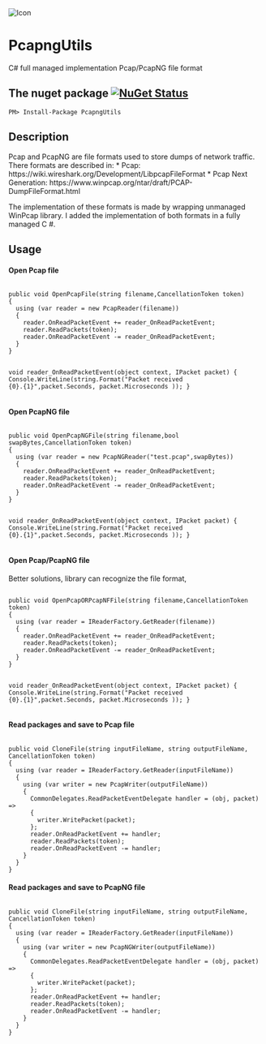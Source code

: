 <img src="https://dl.dropboxusercontent.com/u/75969946/Download/PcapNGUtils/PcapNG_short.png" alt="Icon"  style="max-width:100%;">
<h1>PcapngUtils</h1>
C# full managed implementation Pcap/PcapNG file format
<h2><a id="user-content-the-nuget-package--" class="anchor" href="#the-nuget-package--" aria-hidden="true"><span class="octicon octicon-link"></span></a>The nuget package  <a href="https://www.nuget.org/packages/PcapngUtils/"><img src="https://dl.dropboxusercontent.com/u/75969946/Download/PcapNGUtils/v1.0.7.svg" alt="NuGet Status"  style="max-width:100%;"></a></h2>

<pre><code>PM&gt; Install-Package PcapngUtils 
</code></pre>

<h2>Description</h2>
Pcap and PcapNG are file formats used to store dumps of network traffic. There formats are described in:
* Pcap: https://wiki.wireshark.org/Development/LibpcapFileFormat
* Pcap Next Generation: https://www.winpcap.org/ntar/draft/PCAP-DumpFileFormat.html


The implementation of these formats is made by wrapping unmanaged WinPcap library.
I added the implementation of both formats in a fully managed C #.

<h2>Usage</h2>
<h4>Open Pcap file</h4>
<pre><code>
public void OpenPcapFile(string filename,CancellationToken token)
{
  using (var reader = new PcapReader(filename))
  {
    reader.OnReadPacketEvent += reader_OnReadPacketEvent;
    reader.ReadPackets(token);
    reader.OnReadPacketEvent -= reader_OnReadPacketEvent;
  }
}  

void reader_OnReadPacketEvent(object context, IPacket packet)
{
  Console.WriteLine(string.Format("Packet received {0}.{1}",packet.Seconds, packet.Microseconds ));
}
</code></pre>
<h4>Open PcapNG file</h4>
<pre><code>
public void OpenPcapNGFile(string filename,bool swapBytes,CancellationToken token)
{
  using (var reader = new PcapNGReader("test.pcap",swapBytes))
  {
    reader.OnReadPacketEvent += reader_OnReadPacketEvent;
    reader.ReadPackets(token);
    reader.OnReadPacketEvent -= reader_OnReadPacketEvent;
  }
}  

void reader_OnReadPacketEvent(object context, IPacket packet)
{
  Console.WriteLine(string.Format("Packet received {0}.{1}",packet.Seconds, packet.Microseconds ));
}
</code></pre>
<h4>Open Pcap/PcapNG file</h4>
Better solutions, library can recognize the file format,
<pre><code>
public void OpenPcapORPcapNFFile(string filename,CancellationToken token)
{
  using (var reader = IReaderFactory.GetReader(filename))
  {
    reader.OnReadPacketEvent += reader_OnReadPacketEvent;
    reader.ReadPackets(token);
    reader.OnReadPacketEvent -= reader_OnReadPacketEvent;
  }
}  

void reader_OnReadPacketEvent(object context, IPacket packet)
{
  Console.WriteLine(string.Format("Packet received {0}.{1}",packet.Seconds, packet.Microseconds ));
}
</code></pre>
<h4>Read packages and save to Pcap file</h4>
<pre><code>
public void CloneFile(string inputFileName, string outputFileName, CancellationToken token)
{
  using (var reader = IReaderFactory.GetReader(inputFileName))
  {
    using (var writer = new PcapWriter(outputFileName))
    {
      CommonDelegates.ReadPacketEventDelegate handler = (obj, packet) =>
      {
        writer.WritePacket(packet);
      };
      reader.OnReadPacketEvent += handler;
      reader.ReadPackets(token);
      reader.OnReadPacketEvent -= handler; 
    }                
  }
}
</code></pre>
<h4>Read packages and save to PcapNG file</h4>
<pre><code>
public void CloneFile(string inputFileName, string outputFileName, CancellationToken token)
{
  using (var reader = IReaderFactory.GetReader(inputFileName))
  {
    using (var writer = new PcapNGWriter(outputFileName))
    {
      CommonDelegates.ReadPacketEventDelegate handler = (obj, packet) =>
      {
        writer.WritePacket(packet);
      };
      reader.OnReadPacketEvent += handler;
      reader.ReadPackets(token);
      reader.OnReadPacketEvent -= handler; 
    }                
  }
}
</code></pre>
